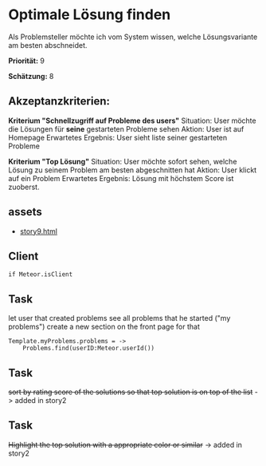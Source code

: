 # Optimale Lösung finden

Als Problemsteller möchte ich vom System wissen, welche Lösungsvariante am besten abschneidet.

**Priorität:** 9

**Schätzung:** 8

## Akzeptanzkriterien:

**Kriterium "Schnellzugriff auf Probleme des users"**
Situation: User möchte die Lösungen für **seine** gestarteten Probleme sehen
Aktion: User ist auf Homepage
Erwartetes Ergebnis: User sieht liste seiner gestarteten Probleme


**Kriterium "Top Lösung"**
Situation: User möchte sofort sehen, welche Lösung zu seinem Problem am besten abgeschnitten hat
Aktion: User klickt auf ein Problem
Erwartetes Ergebnis: Lösung mit höchstem Score ist zuoberst.

## assets
- [story9.html](story9.html)

## Client

	if Meteor.isClient
	
## Task

let user that created problems see all problems that he started ("my problems")
create a new section on the front page for that

	Template.myProblems.problems = ->
		Problems.find(userID:Meteor.userId())


## Task

~~sort by rating score of the solutions so that top solution is on top of the list~~
-> added in story2

## Task

~~Highlight the top solution with a appropriate color or similar~~
-> added in story2


